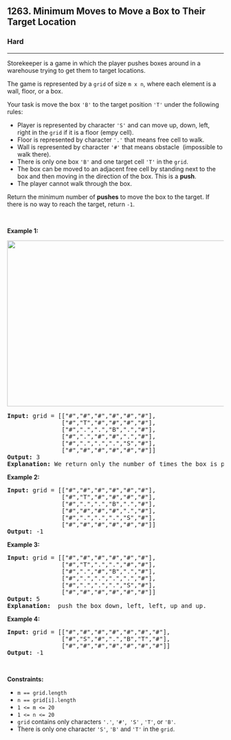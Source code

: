 <h2>1263. Minimum Moves to Move a Box to Their Target Location</h2><h3>Hard</h3><hr><div><p>Storekeeper is a&nbsp;game&nbsp;in which the player pushes boxes around in a warehouse&nbsp;trying to get them to target locations.</p>

<p>The game is represented by a <code>grid</code> of size&nbsp;<code>m x n</code>, where each element is a wall, floor, or a box.</p>

<p>Your task is move the box <code>'B'</code> to the target position <code>'T'</code> under the following rules:</p>

<ul>
	<li>Player is represented by character <code>'S'</code>&nbsp;and&nbsp;can move up, down, left, right in the <code>grid</code> if it is a floor (empy cell).</li>
	<li>Floor is represented by character <code>'.'</code> that means free cell to walk.</li>
	<li>Wall is represented by character <code>'#'</code> that means obstacle&nbsp;&nbsp;(impossible to walk there).&nbsp;</li>
	<li>There is only one box <code>'B'</code> and one&nbsp;target cell <code>'T'</code> in the <code>grid</code>.</li>
	<li>The box can be moved to an adjacent free cell by standing next to the box and then moving in the direction of the box. This is a <strong>push</strong>.</li>
	<li>The player cannot walk through the box.</li>
</ul>

<p>Return the minimum number of <strong>pushes</strong> to move the box to the target. If there is no way to reach the target, return&nbsp;<code>-1</code>.</p>

<p>&nbsp;</p>
<p><strong>Example 1:</strong></p>

<p><strong><img alt="" src="https://assets.leetcode.com/uploads/2019/11/06/sample_1_1620.png" style="width: 520px; height: 386px;"></strong></p>

<pre><strong>Input:</strong> grid = [["#","#","#","#","#","#"],
               ["#","T","#","#","#","#"],
&nbsp;              ["#",".",".","B",".","#"],
&nbsp;              ["#",".","#","#",".","#"],
&nbsp;              ["#",".",".",".","S","#"],
&nbsp;              ["#","#","#","#","#","#"]]
<strong>Output:</strong> 3
<strong>Explanation: </strong>We return only the number of times the box is pushed.</pre>

<p><strong>Example 2:</strong></p>

<pre><strong>Input:</strong> grid = [["#","#","#","#","#","#"],
               ["#","T","#","#","#","#"],
&nbsp;              ["#",".",".","B",".","#"],
&nbsp;              ["#","#","#","#",".","#"],
&nbsp;              ["#",".",".",".","S","#"],
&nbsp;              ["#","#","#","#","#","#"]]
<strong>Output:</strong> -1
</pre>

<p><strong>Example 3:</strong></p>

<pre><strong>Input:</strong> grid = [["#","#","#","#","#","#"],
&nbsp;              ["#","T",".",".","#","#"],
&nbsp;              ["#",".","#","B",".","#"],
&nbsp;              ["#",".",".",".",".","#"],
&nbsp;              ["#",".",".",".","S","#"],
&nbsp;              ["#","#","#","#","#","#"]]
<strong>Output:</strong> 5
<strong>Explanation:</strong>  push the box down, left, left, up and up.
</pre>

<p><strong>Example 4:</strong></p>

<pre><strong>Input:</strong> grid = [["#","#","#","#","#","#","#"],
&nbsp;              ["#","S","#",".","B","T","#"],
&nbsp;              ["#","#","#","#","#","#","#"]]
<strong>Output:</strong> -1
</pre>

<p>&nbsp;</p>
<p><strong>Constraints:</strong></p>

<ul>
	<li><code>m ==&nbsp;grid.length</code></li>
	<li><code>n ==&nbsp;grid[i].length</code></li>
	<li><code>1 &lt;= m &lt;= 20</code></li>
	<li><code>1 &lt;= n &lt;= 20</code></li>
	<li><code>grid</code> contains only characters&nbsp;<code>'.'</code>, <code>'#'</code>,&nbsp; <code>'S'</code> , <code>'T'</code>,&nbsp;or <code>'B'</code>.</li>
	<li>There is only one character&nbsp;<code>'S'</code>, <code>'B'</code>&nbsp;<font face="sans-serif, Arial, Verdana, Trebuchet MS">and&nbsp;</font><code>'T'</code>&nbsp;in the <code>grid</code>.</li>
</ul>
</div>